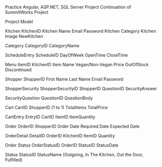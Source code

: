 Practice Angular, ASP.NET, SQL Server Project
Continuation of SummitWorks Project

Project Model

Kitchen
KitchenID
Kitchen Name
Email
Password
Kitchen Category
Kitchen Image
NewKitchen

Category
CategoryID
CategoryName

ScheduleEntry
ScheduleID
DayOfWeek
OpenTime
CloseTime

Menu
ItemID
KitchenID
Item Name
Vegan/Non-Vegan
Price
OutOfStock
Discontinued

Shopper
ShopperID
First Name
Last Name
Email
Password

ShopperSecurity
ShopperSecurityID
ShopperID
QuestionID
SecurityAnswer

SecurityQuestion
QuestionID
QuestionBody

Cart
CartID
ShopperID (1 to 1)
TotalItems
TotalPrice

CartEntry
EntryID
CartID
ItemID
ItemQuantity

Order
OrderID
ShopperID
Order Date
Required Date
Expected Date

OrderDetail
DetailID
OrderID
KitchenID
ItemID
Quantity

Order Status
OrderStatusID
OrderID
StatusID
StatusDate

Status
StatusID
StatusName (Outgoing, In The Kitchen, Out the Door, Fulfilled)
